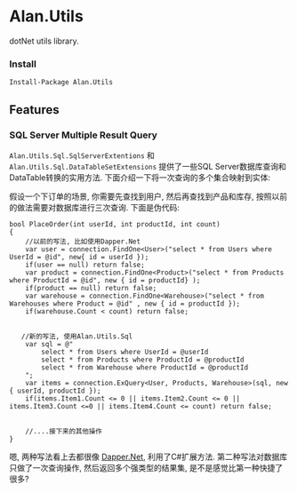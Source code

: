 # Alan.Utils
dotNet utils library.

### Install

	Install-Package Alan.Utils 

## Features

### SQL Server Multiple Result Query
`Alan.Utils.Sql.SqlServerExtentions` 和	`Alan.Utils.Sql.DataTableSetExtensions` 提供了一些SQL Server数据库查询和DataTable转换的实用方法.
下面介绍一下将一次查询的多个集合映射到实体:

假设一个下订单的场景, 你需要先查找到用户, 然后再查找到产品和库存, 按照以前的做法需要对数据库进行三次查询. 下面是伪代码:

	bool PlaceOrder(int userId, int productId, int count)
    {
		//以前的写法, 比如使用Dapper.Net
        var user = connection.FindOne<User>("select * from Users where UserId = @id", new{ id = userId });
        if(user == null) return false;
        var product = connection.FindOne<Product>("select * from Products where ProductId = @id", new { id = productId} );
        if(product == null) return false;
        var warehouse = connection.FindOne<Warehouse>("select * from Warehouses where Product = @id" , new { id = productId });
        if(warehouse.Count < count) return false;

        
       //新的写法, 使用Alan.Utils.Sql
		var sql = @"
			select * from Users where UserId = @userId
			select * from Products where ProductId = @productId
			select * from Warehouse where ProductId = @productId
        ";
        var items = connection.ExQuery<User, Products, Warehouse>(sql, new { userId, productId });
        if(items.Item1.Count <= 0 || items.Item2.Count <= 0 || items.Item3.Count <=0 || items.Item4.Count <= count) return false;


		//....接下来的其他操作
    }


嗯, 两种写法看上去都很像 [Dapper.Net](https://github.com/StackExchange/dapper-dot-net), 利用了C#扩展方法. 第二种写法对数据库只做了一次查询操作, 然后返回多个强类型的结果集, 是不是感觉比第一种快捷了很多?
